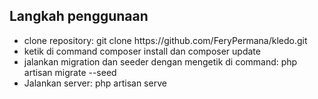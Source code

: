<h2>Langkah penggunaan</h2>
<ul>
    <li>clone repository: git clone https://github.com/FeryPermana/kledo.git </li>
    <li>ketik di command composer install dan composer update</li>
    <li>jalankan migration dan seeder dengan mengetik di command: php artisan migrate --seed</li>
    <li>Jalankan server: php artisan serve</li>
</ul>
